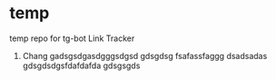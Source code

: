 # temp
temp repo for tg-bot Link Tracker

1. Chang
gadsgsdgasdgggsdgsd
gdsgdsg
fsafassfaggg
dsadsadas
gdsgdsdgsfdafdafda
gdsgsgds
